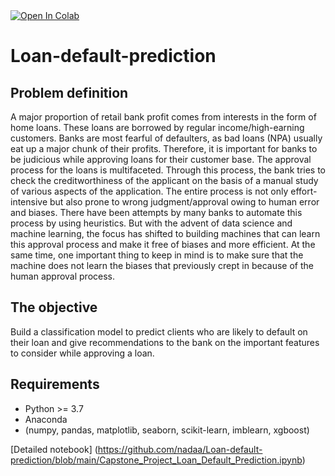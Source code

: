 <a target="_blank" href="https://colab.research.google.com/github/nadaa/Loan-default-prediction/blob/main/Capstone_Project_Loan_Default_Prediction.ipynb">
  <img src="https://colab.research.google.com/assets/colab-badge.svg" alt="Open In Colab"/>
</a>


# Loan-default-prediction

## Problem definition
A major proportion of retail bank profit comes from interests in the form of home loans. These loans
are borrowed by regular income/high-earning customers. Banks are most fearful of defaulters, as
bad loans (NPA) usually eat up a major chunk of their profits. Therefore, it is important for banks to
be judicious while approving loans for their customer base.
The approval process for the loans is multifaceted. Through this process, the bank tries to check the
creditworthiness of the applicant on the basis of a manual study of various aspects of the
application. The entire process is not only effort-intensive but also prone to wrong
judgment/approval owing to human error and biases.
There have been attempts by many banks to automate this process by using heuristics. But with the
advent of data science and machine learning, the focus has shifted to building machines that can
learn this approval process and make it free of biases and more efficient. At the same time, one
important thing to keep in mind is to make sure that the machine does not learn the biases that
previously crept in because of the human approval process.

## The objective
Build a classification model to predict clients who are likely to default on their loan and give
recommendations to the bank on the important features to consider while approving a loan.

## Requirements
- Python >= 3.7
- Anaconda 
- (numpy, pandas, matplotlib, seaborn, scikit-learn, imblearn, xgboost)



[Detailed notebook] (https://github.com/nadaa/Loan-default-prediction/blob/main/Capstone_Project_Loan_Default_Prediction.ipynb)








